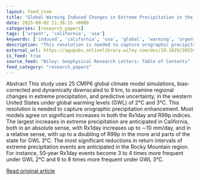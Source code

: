```yaml
---
layout: feed_item
title: "Global Warming Induced Changes in Extreme Precipitation in the Western United States: Projections From Dynamically Downscaled CMIP6 GCMs"
date: 2025-09-02 11:36:15 +0000
categories: [research_papers]
tags: ['urgent', 'california', 'usa']
keywords: ['induced', 'california', 'usa', 'global', 'warming', 'urgent']
description: "This resolution is needed to capture orographic precipitation enhancement"
external_url: https://agupubs.onlinelibrary.wiley.com/doi/10.1029/2025GL116113?af=R
is_feed: true
source_feed: "Wiley: Geophysical Research Letters: Table of Contents"
feed_category: "research_papers"
---
```


Abstract This study uses 25 CMIP6 global climate model simulations, bias‐corrected and dynamically downscaled to 9 km, to examine regional changes in extreme precipitation, and predictive uncertainty, in the western United States under global warming levels (GWL) of 2°C and 3°C. This resolution is needed to capture orographic precipitation enhancement. Most models agree on significant increases in both the Rx1day and R99p indices. The largest increases in extreme precipitation are anticipated in California, both in an absolute sense, with Rx1day increases up to ∼10 mm/day, and in a relative sense, with up to a doubling of R99p in the more arid parts of the state for GWL 3°C. The most significant reductions in return intervals of extreme precipitation events are anticipated in the Rocky Mountain region. For instance, 50‐year Rx1day events become 3 to 4 times more frequent under GWL 2°C and 6 to 8 times more frequent under GWL 3°C.

[Read original article](https://agupubs.onlinelibrary.wiley.com/doi/10.1029/2025GL116113?af=R)
